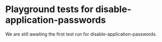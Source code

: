 # Playground tests for disable-application-passwords
We are still awaiting the first test run for disable-application-passwords.
